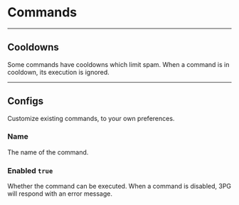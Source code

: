 # Commands

---

## Cooldowns
Some commands have cooldowns which limit spam.
When a command is in cooldown, its execution is ignored.

---

## Configs
Customize existing commands, to your own preferences.

### Name
The name of the command.

### Enabled `true`
Whether the command can be executed.
When a command is disabled, 3PG will respond with an error message.